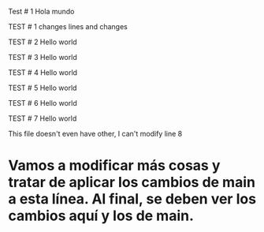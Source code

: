 


Test # 1
Hola mundo

TEST # 1
changes
lines
and changes


TEST # 2
Hello world


TEST # 3
Hello world


TEST # 4
Hello world

TEST # 5
Hello world

TEST # 6
Hello world


TEST # 7
Hello world

This file doesn't even have other, I can't modify line 8

Vamos a modificar más cosas y tratar de aplicar los cambios de main a esta línea. Al final, se deben ver los cambios aquí y los de main. 
=======
